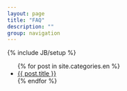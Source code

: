 ```yaml
---
layout: page
title: "FAQ"
description: ""
group: navigation
---
```

{% include JB/setup %}
<ul>
{% for post in site.categories.en %}
<li><a href="{{ BASE_PATH }}{{ post.url }}">{{ post.title }}</a></li>
{% endfor %}
</ul>
